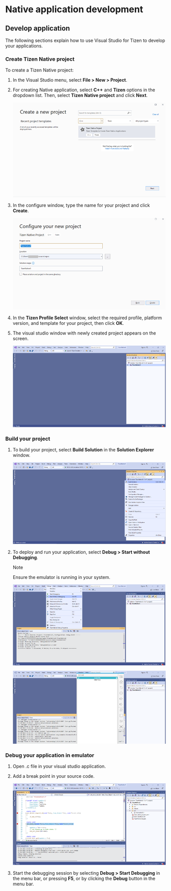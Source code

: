 # Native application development


## Develop application

The following sections explain how to use Visual Studio for Tizen to develop your applications.


### Create Tizen Native project

To create a Tizen Native project:

1. In the Visual Studio menu, select **File &gt; New &gt; Project**.

2. For creating Native application, select **C++** and **Tizen** options in the dropdown list. Then, select **Tizen Native project** and click **Next**.

   ![Create Tizen project](media/native_create_project.png)

3. In the configure window, type the name for your project and click **Create**.

   ![Configure project](media/native_configure_project.png)

4. In the **Tizen Profile Select** window, select the required profile, platform version, and template for your project, then click **OK**.

5. The visual studio window with newly created project appears on the screen.

   ![Visual Studio screen](media/native_vs_screen.png)


### Build your project

1. To build your project, select **Build Solution** in the **Solution Explorer** window.

   ![Build project](media/native_build_project.png)

2. To deploy and run your application, select **Debug &gt; Start without Debugging**.

   > [!NOTE]
   > Ensure the emulator is running in your system.

   ![Run application](media/native_run_application1.png)

   ![Application](media/native_run_application2.png)


### Debug your application in emulator

1. Open .c file in your visual studio application.

2. Add a break point in your source code.

   ![Add break point](media/native_debug_application.png)

3. Start the debugging session by selecting **Debug &gt; Start Debugging** in the menu bar, or pressing **F5**, or by clicking the **Debug** button in the menu bar.
